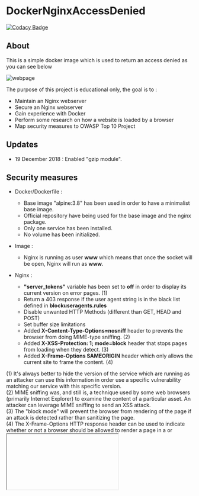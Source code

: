 # DockerNginxAccessDenied

[![Codacy Badge](https://api.codacy.com/project/badge/Grade/453af97d3dce4cef8bf6b1d485639126)](https://app.codacy.com/app/tdefise/Docker_NginxAccessDenied?utm_source=github.com&utm_medium=referral&utm_content=tdefise/Docker_NginxAccessDenied&utm_campaign=Badge_Grade_Dashboard)

## About
This is a simple docker image which is used to return an access denied as you can see below

![webpage](img/webpage.jpg)

The purpose of this project is educational only, the goal is to :
- Maintain an Nginx webserver
- Secure an Nginx webserver
- Gain experience with Docker
- Perform some research on how a website is loaded by a browser
- Map security measures to OWASP Top 10 Project

## Updates
- 19 December 2018 : Enabled "gzip module". 

## Security measures
- Docker/Dockerfile :
  - Base image "alpine:3.8" has been used in order to have a minimalist base image.
  - Official repository have being used for the base image and the nginx package.
  - Only one service has been installed.
  - No volume has been initialized.
  
- Image :
  - Nginx is running as user **www** which means that once the socket will be open, Nginx will run as **www**.

- Nginx : 
  - **"server_tokens"** variable has been set to **off** in order to display its current version on error pages. (1)
  - Return a 403 response if the user agent string is in the black list defined in **blockuseragents.rules**
  - Disable unwanted HTTP Methods (different than GET, HEAD and POST)
  - Set buffer size limitations 
  - Added **X-Content-Type-Options=nosniff** header to prevents the browser from doing MIME-type sniffing. (2) 
  - Added **X-XSS-Protection: 1; mode=block** header that stops pages from loading when they detect. (3)
  - Added **X-Frame-Options SAMEORIGIN** header which only allows the current site to frame the content. (4)
 
(1) It's always better to hide the version of the service which are running as an attacker can use this information in order use a specific vulnerability matching our service with this specific version.  
(2) MIME sniffing was, and still is, a technique used by some web browsers (primarily Internet Explorer) to examine the content of a particular asset. An attacker can leverage MIME sniffing to send an XSS attack.  
(3) The "block mode" will prevent the browser from rendering of the page if an attack is detected rather than sanitizing the page.  
(4) The X-Frame-Options HTTP response header can be used to indicate whether or not a browser should be allowed to render a page in a <frame> or <iframe>. Sites can use this to avoid Clickjacking attacks, by ensuring that their content is not embedded into other sites. 


## Mention
Thanks to : 

- @[hellochad](https://codepen.io/hellochad/) for his [Lost in Space Error Page](https://codepen.io/hellochad/pen/weMpgE)
- @[digitalocean](https://github.com/digitalocean/) for their tutorial : [How To Add the gzip Module to Nginx on Ubuntu 14.04](https://www.digitalocean.com/community/tutorials/how-to-add-the-gzip-module-to-nginx-on-ubuntu-14-04)
